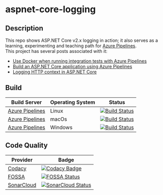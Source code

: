 # aspnet-core-logging

## Description

This repo shows ASP.NET Core v2.x logging in action; it also serves as a learning, experimenting and teaching path for [Azure Pipelines](https://azure.microsoft.com/en-us/services/devops/pipelines/).  
This project has several posts associated with it:

- [Use Docker when running integration tests with Azure Pipelines](https://crossprogramming.com/2019/12/27/use-docker-when-running-integration-tests-with-azure-pipelines.html)
- [Build an ASP.NET Core application using Azure Pipelines](https://crossprogramming.com/2019/03/17/build-asp-net-core-app-using-azure-pipelines.html)
- [Logging HTTP context in ASP.NET Core](https://crossprogramming.com/2018/12/27/logging-http-context-in-asp-net-core.html)

## Build

| Build Server                                                                    | Operating System | Status                                                                                                                                                                                                                                                          |
| ------------------------------------------------------------------------------- | ---------------- | --------------------------------------------------------------------------------------------------------------------------------------------------------------------------------------------------------------------------------------------------------------- |
| [Azure Pipelines](https://azure.microsoft.com/en-us/services/devops/pipelines/) | Linux            | [![Build Status](https://dev.azure.com/satrapu/aspnet-core-logging/_apis/build/status/ci-pipeline?branchName=master&jobName=Run%20on%20Linux)](https://dev.azure.com/satrapu/aspnet-core-logging/_build/latest?definitionId=2&branchName=master)   |
| [Azure Pipelines](https://azure.microsoft.com/en-us/services/devops/pipelines/) | macOs            | [![Build Status](https://dev.azure.com/satrapu/aspnet-core-logging/_apis/build/status/ci-pipeline?branchName=master&jobName=Run%20on%20macOS)](https://dev.azure.com/satrapu/aspnet-core-logging/_build/latest?definitionId=2&branchName=master)   |
| [Azure Pipelines](https://azure.microsoft.com/en-us/services/devops/pipelines/) | Windows          | [![Build Status](https://dev.azure.com/satrapu/aspnet-core-logging/_apis/build/status/ci-pipeline?branchName=master&jobName=Run%20on%20Windows)](https://dev.azure.com/satrapu/aspnet-core-logging/_build/latest?definitionId=2&branchName=master) |

## Code Quality

| Provider                                  | Badge                                                                                                                                                                                                                  |
| ----------------------------------------- | ---------------------------------------------------------------------------------------------------------------------------------------------------------------------------------------------------------------------- |
| [Codacy](https://www.codacy.com/)         | [![Codacy Badge](https://api.codacy.com/project/badge/Grade/001d9d7bbf43459aae186c7d8cd49858)](https://www.codacy.com/app/satrapu/aspnet-core-logging)                                                                 |
| [FOSSA](https://fossa.com/)               | [![FOSSA Status](https://app.fossa.io/api/projects/git%2Bgithub.com%2Fsatrapu%2Faspnet-core-logging.svg?type=shield)](https://app.fossa.io/projects/git%2Bgithub.com%2Fsatrapu%2Faspnet-core-logging?ref=badge_shield) |
| [SonarCloud](https://sonarcloud.io/about) | [![SonarCloud Status](https://sonarcloud.io/api/project_badges/measure?project=aspnet-core-logging&metric=alert_status)](https://sonarcloud.io/dashboard?id=aspnet-core-logging&branch=master)                         |
